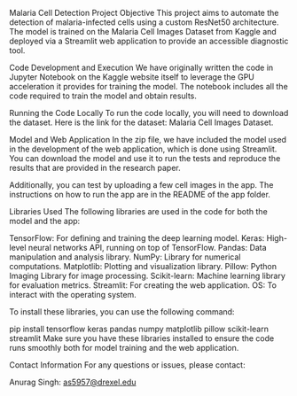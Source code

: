 Malaria Cell Detection Project
Objective
This project aims to automate the detection of malaria-infected cells using a custom ResNet50 architecture. The model is trained on the Malaria Cell Images Dataset from Kaggle and deployed via a Streamlit web application to provide an accessible diagnostic tool.

Code Development and Execution
We have originally written the code in Jupyter Notebook on the Kaggle website itself to leverage the GPU acceleration it provides for training the model. The notebook includes all the code required to train the model and obtain results.

Running the Code Locally
To run the code locally, you will need to download the dataset. Here is the link for the dataset: Malaria Cell Images Dataset.

Model and Web Application
In the zip file, we have included the model used in the development of the web application, which is done using Streamlit. You can download the model and use it to run the tests and reproduce the results that are provided in the research paper.

Additionally, you can test by uploading a few cell images in the app. The instructions on how to run the app are in the README of the app folder.

Libraries Used
The following libraries are used in the code for both the model and the app:

TensorFlow: For defining and training the deep learning model.
Keras: High-level neural networks API, running on top of TensorFlow.
Pandas: Data manipulation and analysis library.
NumPy: Library for numerical computations.
Matplotlib: Plotting and visualization library.
Pillow: Python Imaging Library for image processing.
Scikit-learn: Machine learning library for evaluation metrics.
Streamlit: For creating the web application.
OS: To interact with the operating system.

To install these libraries, you can use the following command:

pip install tensorflow keras pandas numpy matplotlib pillow scikit-learn streamlit
Make sure you have these libraries installed to ensure the code runs smoothly both for model training and the web application.

Contact Information
For any questions or issues, please contact:

Anurag Singh: as5957@drexel.edu






